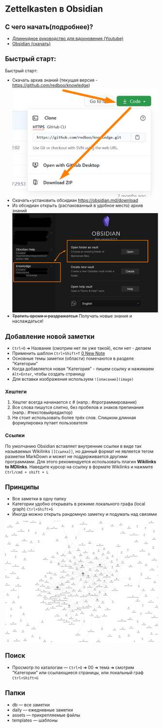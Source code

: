 # Zettelkasten в Obsidian

## С чего начать(подробнее)?

- [Длиннудное руководство для вдохновения (Youtube)](https://youtu.be/PiS3pRRj994)
- [Obsidian (скачать)](https://obsidian.md/)

## Быстрый старт:
Быстрый старт:
- Скачать архив знаний (текущая версия - https://github.com/redboo/knowledge) ![куда тыкать](./assets/Pasted%20image%2020210519170256.png)
- Скачать+установить обсидиан https://obsidian.md/download
- Из обсидиан открыть (распакованный в удобное место) архив знаний ![куда тыкать в обсидиане](./assets/Pasted%20image%2020210519170824.png)
- ~~Тратить время и раздражатсья~~ Получать новые знания и наслаждаться! 

## Добавление новой заметки

- `Ctrl+O` ➜ Название (смотрим нет ли уже такой), если нет - делаем
- Применить шаблон `Ctrl+Shift+T` [0 New Note](./templates/0%20New%20Note.md)
- Основные темы заметки (области) помечаются в разделе "Категории"
- Когда добавляется новая "Категория" - пишем ссылку и нажимаем `Alt+Enter`, чтобы создать страницу
- Для вставки изображения используем `![описание](image)`

### Хештеги

1. Хештег всегда начинается с # (напр.: #программирование)
2. Все слова пишутся слитно, без пробелов и знаков препинания (напр.: #текстовыйредактор)
3. Не стоит использовать более трёх слов. Слишком длинная формулировка путает пользователя

### Ссылки

По умолчанию Obsidian вставляет внутренние ссылки в виде так называемых Wikilinks `[[Ссылка]]`, но данный формат не является тегом разметки MarkDown и может не поддерживается другими программами. Для этого рекомендуется использовать плагин **Wikilinks to MDlinks**. Наведите курсор на ссылку в формате Wikilinks и нажмите `Ctrl/cmd + shift + L`

## Принципы

- Все заметки в одну папку
- Категории удобно открывать в режиме локального графа (local graph) `Ctrl+Shift+G`
- Иногда можно открыть рандомную заметку и подумать над связями

[![Пример графа](./assets/Zettelkasten%20graph%20example.png)](./assets/Zettelkasten%20graph%20example.png)

## Поиск

- Просмотр по каталогам — `Ctrl+O` ➜ 00  ➜ тема  ➜ смотрим "Категории" или ссылающиеся страницы, или локальный граф `Ctrl+Shift+G`

## Папки

- db  — все заметки
- daily  — ежедневные заметки
- assets  — прикрепляемые файлы
- templates  — шаблоны
